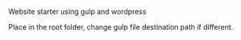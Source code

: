 Website starter using gulp and wordpress

Place in the root folder, change gulp file destination path if different.
